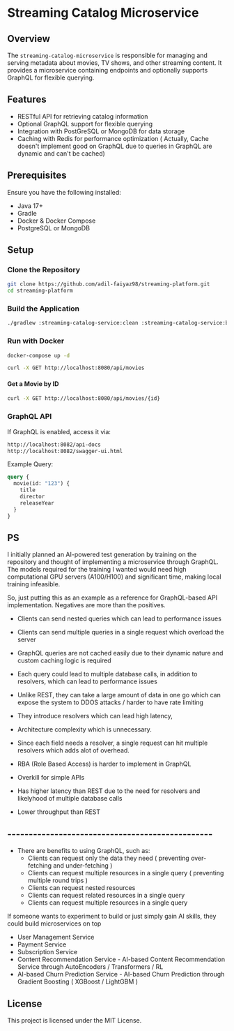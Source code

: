 # Streaming Catalog Microservice

## Overview

The `streaming-catalog-microservice` is responsible for managing and serving metadata about movies, TV shows, and other streaming content. It provides a microservice containing endpoints and optionally supports GraphQL for flexible querying.

## Features

- RESTful API for retrieving catalog information
- Optional GraphQL support for flexible querying
- Integration with PostGreSQL or MongoDB for data storage
- Caching with Redis for performance optimization ( Actually, Cache doesn't implement good on GraphQL due to queries in GraphQL are dynamic and can't be cached)

## Prerequisites

Ensure you have the following installed:

- Java 17+
- Gradle
- Docker & Docker Compose
- PostgreSQL or MongoDB

## Setup

### Clone the Repository

```bash
git clone https://github.com/adil-faiyaz98/streaming-platform.git
cd streaming-platform
```

### Build the Application

```bash
./gradlew :streaming-catalog-service:clean :streaming-catalog-service:build :streaming-catalog-service:bootRun
```

### Run with Docker

```bash
docker-compose up -d
```

```bash
curl -X GET http://localhost:8080/api/movies
```

#### Get a Movie by ID

```bash
curl -X GET http://localhost:8080/api/movies/{id}
```

### GraphQL API

If GraphQL is enabled, access it via:

```bash
http://localhost:8082/api-docs
http://localhost:8082/swagger-ui.html
```

Example Query:

```graphql
query {
  movie(id: "123") {
    title
    director
    releaseYear
  }
}
```

## PS
I initially planned an AI-powered test generation by training on the repository and thought of implementing a microservice through GraphQL. The models required for the training I wanted would need high computational GPU servers (A100/H100) and significant time, making local training infeasible.

So, just putting this as an example as a reference for GraphQL-based API implementation. Negatives are more than the positives.
- Clients can send nested queries which can lead to performance issues
- Clients can send multiple queries in a single request which overload the server
- GraphQL queries are not cached easily due to their dynamic nature and custom caching logic is required
- Each query could lead to multiple database calls, in addition to resolvers, which can lead to performance issues

- Unlike REST, they can take a large amount of data in one go which can expose the system to DDOS attacks / harder to have rate limiting
- They introduce resolvers which can lead high latency,
- Architecture complexity which is unnecessary. 
- Since each field needs a resolver, a single request can hit multiple resolvers which adds alot of overhead. 
- RBA (Role Based Access) is harder to implement in GraphQL

- Overkill for simple APIs
- Has higher latency than REST due to the need for resolvers and likelyhood of multiple database calls
- Lower throughput than REST

## ------------------------------------------------

- There are benefits to using GraphQL, such as:
    - Clients can request only the data they need ( preventing over-fetching and under-fetching )
    - Clients can request multiple resources in a single query ( preventing multiple round trips )
    - Clients can request nested resources
    - Clients can request related resources in a single query 
    - Clients can request multiple resources in a single query 



If someone wants to experiment to build or just simply gain AI skills, they could build microservices on top 
- User Management Service
- Payment Service
- Subscription Service
- Content Recommendation Service - AI-based Content Recommendation Service through AutoEncoders / Transformers / RL
- AI-based Churn Prediction Service - AI-based Churn Prediction through Gradient Boosting ( XGBoost / LightGBM )

## License
This project is licensed under the MIT License.